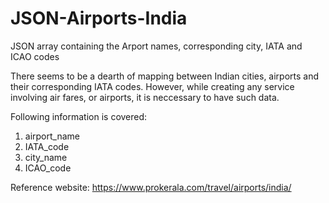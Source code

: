# JSON-Airports-India
JSON array containing the Arport names, corresponding city, IATA and ICAO codes

There seems to be a dearth of mapping between Indian cities, airports and their corresponding IATA codes.
However, while creating any service involving air fares, or airports, it is neccessary to have such data.

Following information is covered:
  1. airport_name
  2. IATA_code
  3. city_name
  4. ICAO_code
  
Reference website: https://www.prokerala.com/travel/airports/india/
 
